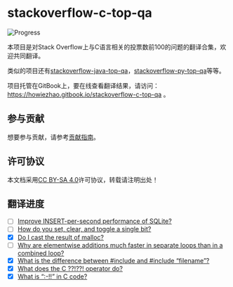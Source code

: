 # stackoverflow-c-top-qa
![Progress](http://progressed.io/bar/20?title=done)

本项目是对Stack Overflow上与C语言相关的投票数前100的问题的翻译合集，欢迎共同翻译。

类似的项目还有[stackoverflow-java-top-qa](https://github.com/giantray/stackoverflow-java-top-qa)，[stackoverflow-py-top-qa](https://github.com/wklken/stackoverflow-py-top-qa)等等。

项目托管在GitBook上，要在线查看翻译结果，请访问：https://howiezhao.gitbook.io/stackoverflow-c-top-qa 。

## 参与贡献
想要参与贡献，请参考[贡献指南](CONTRIBUTING.md)。

## 许可协议
本文档采用[CC BY-SA 4.0](LiCENSE)许可协议，转载请注明出处！

## 翻译进度
- [ ] [Improve INSERT-per-second performance of SQLite?](https://stackoverflow.com/questions/1711631/improve-insert-per-second-performance-of-sqlite)
- [ ] [How do you set, clear, and toggle a single bit?](https://stackoverflow.com/questions/47981/how-do-you-set-clear-and-toggle-a-single-bit)
- [x] [Do I cast the result of malloc?](https://stackoverflow.com/questions/605845/do-i-cast-the-result-of-malloc)
- [ ] [Why are elementwise additions much faster in separate loops than in a combined loop?](https://stackoverflow.com/questions/8547778/why-are-elementwise-additions-much-faster-in-separate-loops-than-in-a-combined-l)
- [x] [What is the difference between #include <filename> and #include “filename”?](https://stackoverflow.com/questions/21593/what-is-the-difference-between-include-filename-and-include-filename)
- [x] [What does the C ??!??! operator do?](https://stackoverflow.com/questions/7825055/what-does-the-c-operator-do)
- [x] [What is “:-!!” in C code?](https://stackoverflow.com/questions/9229601/what-is-in-c-code)
